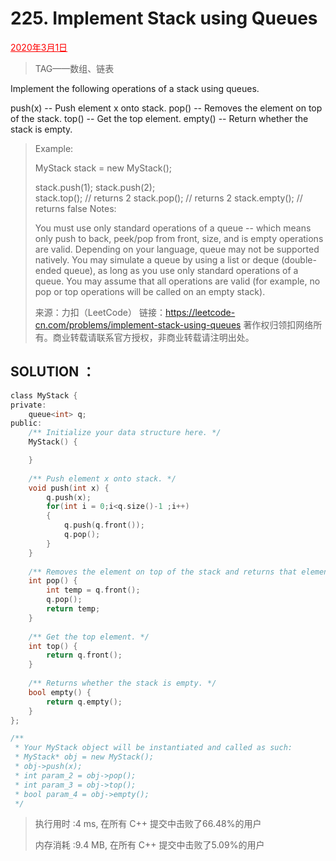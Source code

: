 # 225. Implement Stack using Queues

<font color = #FF0000><u>2020年3月1日</u></font>

> TAG——数组、链表

Implement the following operations of a stack using queues.

push(x) -- Push element x onto stack.
pop() -- Removes the element on top of the stack.
top() -- Get the top element.
empty() -- Return whether the stack is empty.




> Example:
>
> MyStack stack = new MyStack();
>
> stack.push(1);
> stack.push(2);  
> stack.top();   // returns 2
> stack.pop();   // returns 2
> stack.empty(); // returns false
> Notes:
>
> You must use only standard operations of a queue -- which means only push to back, peek/pop from front, size, and is empty operations are valid.
> Depending on your language, queue may not be supported natively. You may simulate a queue by using a list or deque (double-ended queue), as long as you use only standard operations of a queue.
> You may assume that all operations are valid (for example, no pop or top operations will be called on an empty stack).
>
> 来源：力扣（LeetCode）
> 链接：https://leetcode-cn.com/problems/implement-stack-using-queues
> 著作权归领扣网络所有。商业转载请联系官方授权，非商业转载请注明出处。

## SOLUTION  ：

> 

```c
class MyStack {
private:
    queue<int> q;
public:
    /** Initialize your data structure here. */
    MyStack() {

    }
    
    /** Push element x onto stack. */
    void push(int x) {
        q.push(x);
        for(int i = 0;i<q.size()-1 ;i++)
        {
            q.push(q.front());
            q.pop();
        }
    }
    
    /** Removes the element on top of the stack and returns that element. */
    int pop() {
        int temp = q.front();
        q.pop();
        return temp;
    }
    
    /** Get the top element. */
    int top() {
        return q.front();
    }
    
    /** Returns whether the stack is empty. */
    bool empty() {
        return q.empty();
    }
};

/**
 * Your MyStack object will be instantiated and called as such:
 * MyStack* obj = new MyStack();
 * obj->push(x);
 * int param_2 = obj->pop();
 * int param_3 = obj->top();
 * bool param_4 = obj->empty();
 */
```

> 执行用时 :4 ms, 在所有 C++ 提交中击败了66.48%的用户
>
> 内存消耗 :9.4 MB, 在所有 C++ 提交中击败了5.09%的用户
